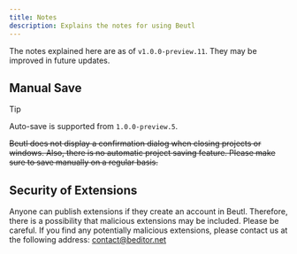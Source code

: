 ```yaml
---
title: Notes
description: Explains the notes for using Beutl
---
```


The notes explained here are as of `v1.0.0-preview.11`.
They may be improved in future updates.

## Manual Save
> [!TIP]
> Auto-save is supported from `1.0.0-preview.5`.

~~Beutl does not display a confirmation dialog when closing projects or windows.
Also, there is no automatic project saving feature.
Please make sure to save manually on a regular basis.~~

## Security of Extensions
Anyone can publish extensions if they create an account in Beutl.
Therefore, there is a possibility that malicious extensions may be included.
Please be careful.
If you find any potentially malicious extensions, please contact us at the following address:
contact@beditor.net